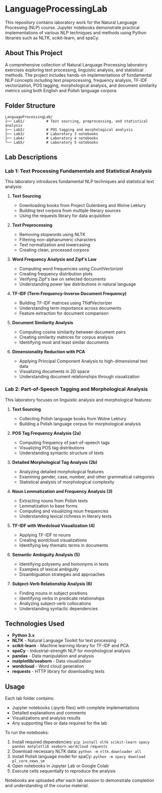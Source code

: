 # LanguageProcessingLab

This repository contains laboratory work for the Natural Language Processing (NLP) course. Jupyter notebooks demonstrate practical implementations of various NLP techniques and methods using Python libraries such as NLTK, scikit-learn, and spaCy.

## About This Project

A comprehensive collection of Natural Language Processing laboratory exercises exploring text processing, linguistic analysis, and statistical methods. The project includes hands-on implementations of fundamental NLP concepts including text preprocessing, frequency analysis, TF-IDF vectorization, POS tagging, morphological analysis, and document similarity metrics using both English and Polish language corpora.

## Folder Structure

```
LanguageProcessingLab/
├── Lab1/          # Text sourcing, preprocessing, and statistical analysis
├── Lab2/          # POS tagging and morphological analysis
├── Lab3/          # Laboratory 3 notebooks
├── Lab4/          # Laboratory 4 notebooks
└── Lab5/          # Laboratory 5 notebooks
```

## Lab Descriptions

### Lab 1: Text Processing Fundamentals and Statistical Analysis

This laboratory introduces fundamental NLP techniques and statistical text analysis:

1. **Text Sourcing**
   - Downloading books from Project Gutenberg and Wolne Lektury
   - Building text corpora from multiple literary sources
   - Using the requests library for data acquisition

2. **Text Preprocessing**
   - Removing stopwords using NLTK
   - Filtering non-alphanumeric characters
   - Text normalization and lowercasing
   - Creating clean, processed corpora

3. **Word Frequency Analysis and Zipf's Law**
   - Computing word frequencies using CountVectorizer
   - Creating frequency distribution plots
   - Verifying Zipf's law on selected documents
   - Understanding power law distributions in natural language

4. **TF-IDF (Term Frequency-Inverse Document Frequency)**
   - Building TF-IDF matrices using TfidfVectorizer
   - Understanding term importance across documents
   - Feature extraction for document comparison

5. **Document Similarity Analysis**
   - Computing cosine similarity between document pairs
   - Creating similarity matrices for corpus analysis
   - Identifying most and least similar documents

6. **Dimensionality Reduction with PCA**
   - Applying Principal Component Analysis to high-dimensional text data
   - Visualizing documents in 2D space
   - Understanding document relationships through visualization

### Lab 2: Part-of-Speech Tagging and Morphological Analysis

This laboratory focuses on linguistic analysis and morphological features:

1. **Text Sourcing**
   - Collecting Polish language books from Wolne Lektury
   - Building a Polish language corpus for morphological analysis

2. **POS Tag Frequency Analysis (2a)**
   - Computing frequency of part-of-speech tags
   - Visualizing POS tag distributions
   - Understanding syntactic structure of texts

3. **Detailed Morphological Tag Analysis (2b)**
   - Analyzing detailed morphological features
   - Examining gender, case, number, and other grammatical categories
   - Statistical analysis of morphological complexity

4. **Noun Lemmatization and Frequency Analysis (3)**
   - Extracting nouns from Polish texts
   - Lemmatization to base forms
   - Computing and visualizing noun frequencies
   - Understanding lexical richness in literary texts

5. **TF-IDF with Wordcloud Visualization (4)**
   - Applying TF-IDF to nouns
   - Creating wordcloud visualizations
   - Identifying key thematic terms in documents

6. **Semantic Ambiguity Analysis (5)**
   - Identifying polysemy and homonyms in texts
   - Examples of lexical ambiguity
   - Disambiguation strategies and approaches

7. **Subject-Verb Relationship Analysis (6)**
   - Finding nouns in subject positions
   - Identifying verbs in predicate relationships
   - Analyzing subject-verb collocations
   - Understanding syntactic dependencies

## Technologies Used

- **Python 3.x**
- **NLTK** - Natural Language Toolkit for text processing
- **scikit-learn** - Machine learning library for TF-IDF and PCA
- **spaCy** - Industrial-strength NLP for morphological analysis
- **pandas** - Data manipulation and analysis
- **matplotlib/seaborn** - Data visualization
- **wordcloud** - Word cloud generation
- **requests** - HTTP library for downloading texts

## Usage

Each lab folder contains:
- Jupyter notebooks (.ipynb files) with complete implementations
- Detailed explanations and comments
- Visualizations and analysis results
- Any supporting files or data required for the lab

To run the notebooks:
1. Install required dependencies: `pip install nltk scikit-learn spacy pandas matplotlib seaborn wordcloud requests`
2. Download necessary NLTK data: `python -m nltk.downloader all`
3. Install Polish language model for spaCy: `python -m spacy download pl_core_news_sm`
4. Open notebooks in Jupyter Lab or Google Colab
5. Execute cells sequentially to reproduce the analysis

Notebooks are uploaded after each lab session to demonstrate completion and understanding of the course material.